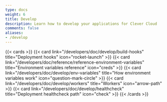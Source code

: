 ```yaml
---
type: docs
weight: 6
title: Develop
description: Learn how to develop your applications for Clever Cloud
comments: false
aliases:
- /develop
---
```


{{< cards >}}
  {{< card link="/developers/doc/develop/build-hooks" title="Deployment hooks" icon="rocket-launch" >}}
  {{< card link="/developers/doc/reference/reference-environment-variables" title="Environment variables reference" icon="creds" >}}
  {{< card link="/developers/doc/develop/env-variables" title="How environment variables work" icon="question-mark-circle" >}}
  {{< card link="/developers/doc/develop/workers" title="Workers" icon="arrow-path" >}}
  {{< card link="/developers/doc/develop/healthcheck" title="Deployment healthcheck path" icon="check" >}}
{{< /cards >}}
